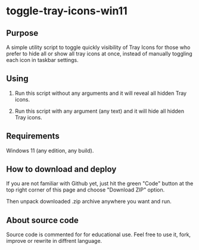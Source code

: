 # toggle-tray-icons-win11

## Purpose

A simple utility script to toggle quickly visibility of Tray Icons for those
who prefer to hide all or show all tray icons at once, instead of manually
toggling each icon in taskbar settings.

## Using

1) Run this script without any arguments and it will reveal all hidden Tray
   icons.

1) Run this script with any argument (any text) and it will hide all hidden
   Tray icons.

## Requirements

Windows 11 (any edition, any build).

## How to download and deploy

If you are not familiar with Github yet, just hit the green "Code" button at
the top right corner of this page and choose "Download ZIP" option.

Then unpack downloaded .zip archive anywhere you want and run. 

## About source code

Source code is commented for for educational use. Feel free to use it, fork,
improve or rewrite in diffrent language.

